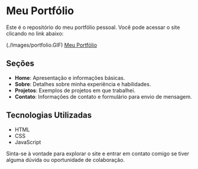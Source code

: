 # Meu Portfólio

Este é o repositório do meu portfólio pessoal. Você pode acessar o site clicando no link abaixo:

(./Images/portfolio.GIF)
[Meu Portfólio](https://lucasrmagalhaes.github.io/)

## Seções

- **Home**: Apresentação e informações básicas.
- **Sobre**: Detalhes sobre minha experiência e habilidades.
- **Projetos**: Exemplos de projetos em que trabalhei.
- **Contato**: Informações de contato e formulário para envio de mensagem.

## Tecnologias Utilizadas

- HTML
- CSS
- JavaScript

Sinta-se à vontade para explorar o site e entrar em contato comigo se tiver alguma dúvida ou oportunidade de colaboração.
